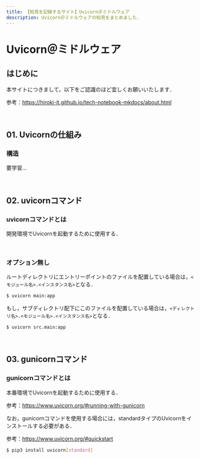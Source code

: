 ```yaml
---
title: 【知見を記録するサイト】Uvicorn＠ミドルウェア
description: Uvicorn＠ミドルウェアの知見をまとめました．
---
```


# Uvicorn＠ミドルウェア

## はじめに

本サイトにつきまして，以下をご認識のほど宜しくお願いいたします．

参考：https://hiroki-it.github.io/tech-notebook-mkdocs/about.html

<br>

## 01. Uvicornの仕組み

### 構造

要学習...

<br>

## 02. uvicornコマンド

### uvicornコマンドとは

開発環境でUvicornを起動するために使用する．

<br>

### オプション無し

ルートディレクトリにエントリーポイントのファイルを配置している場合は，```<モジュール名>.<インスタンス名>```となる．

```bash
$ uvicorn main:app
```

もし，サブディレクトリ配下にこのファイルを配置している場合は，```<ディレクトリ名>.<モジュール名>.<インスタンス名>```となる．

```bash
$ uvicorn src.main:app
```

<br>

## 03. gunicornコマンド

### gunicornコマンドとは

本番環境でUvicornを起動するために使用する．

参考：https://www.uvicorn.org/#running-with-gunicorn

なお，gunicornコマンドを使用する場合には，standardタイプのUvicornをインストールする必要がある．

参考：https://www.uvicorn.org/#quickstart

```bash
$ pip3 install uvicorn[standard]
```

